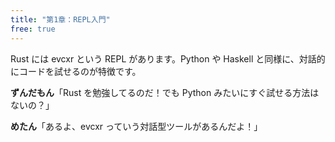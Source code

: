 ```yaml
---
title: "第1章：REPL入門"
free: true
---
```


Rust には evcxr という REPL があります。Python や Haskell と同様に、対話的にコードを試せるのが特徴です。

**ずんだもん**「Rust を勉強してるのだ！でも Python みたいにすぐ試せる方法はないの？」

**めたん**「あるよ、evcxr っていう対話型ツールがあるんだよ！」
